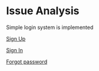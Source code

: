 # Issue Analysis
Simple login system is implemented

[Sign Up](http://185.143.173.229/accounts/signup/)

[Sign In](http://185.143.173.229/accounts/login/)

[Forgot password](http://185.143.173.229/accounts/password/reset/)

